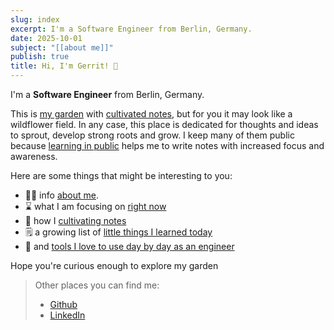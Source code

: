 ```yaml
---
slug: index
excerpt: I'm a Software Engineer from Berlin, Germany.
date: 2025-10-01
subject: "[[about me]]"
publish: true
title: Hi, I'm Gerrit! 👋
---
```

I'm a **Software Engineer** from Berlin, Germany.

This is [my garden](/notes/my-garden) with [cultivated notes](/notes/cultivating-notes), but for you it may look like a wildflower field. In any case, this place is dedicated for thoughts and ideas to sprout, develop strong roots and grow.
I keep many of them public because [learning in public](https://www.swyx.io/learn-in-public/) helps me to write notes with increased focus and awareness.

Here are some things that might be interesting to you:
- 🧑‍💻 info [about me](/notes/about-me).
- ⌛ what I am focusing on [right now](/notes/current-focus)
- 🌱 how I [cultivating notes](/notes/cultivating-notes)
- 🗒️ a growing list of [little things I learned today](/notes/learned-today)
- 🧰 and [tools I love to use day by day as an engineer](/notes/tools)

Hope you're curious enough to explore my garden

> Other places you can find me:
> - [Github](https://github.com/GerritWanderer)
> - [LinkedIn](https://www.linkedin.com/in/GerritWanderer/)
